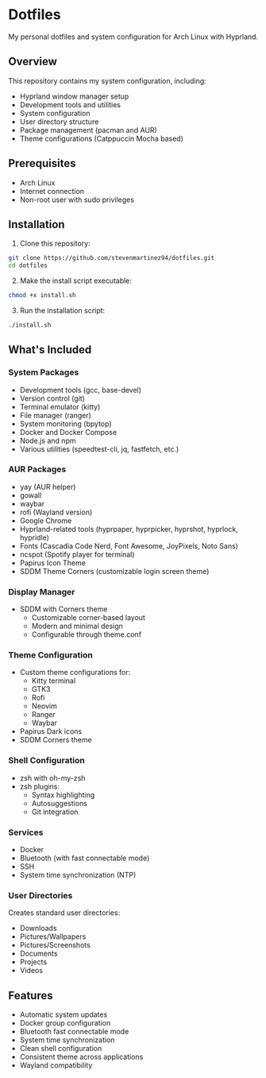 # Dotfiles

My personal dotfiles and system configuration for Arch Linux with Hyprland.

## Overview

This repository contains my system configuration, including:
- Hyprland window manager setup
- Development tools and utilities
- System configuration
- User directory structure
- Package management (pacman and AUR)
- Theme configurations (Catppuccin Mocha based)

## Prerequisites

- Arch Linux
- Internet connection
- Non-root user with sudo privileges

## Installation

1. Clone this repository:
```bash
git clone https://github.com/stevenmartinez94/dotfiles.git
cd dotfiles
```

2. Make the install script executable:
```bash
chmod +x install.sh
```

3. Run the installation script:
```bash
./install.sh
```

## What's Included

### System Packages
- Development tools (gcc, base-devel)
- Version control (git)
- Terminal emulator (kitty)
- File manager (ranger)
- System monitoring (bpytop)
- Docker and Docker Compose
- Node.js and npm
- Various utilities (speedtest-cli, jq, fastfetch, etc.)

### AUR Packages
- yay (AUR helper)
- gowall
- waybar
- rofi (Wayland version)
- Google Chrome
- Hyprland-related tools (hyprpaper, hyprpicker, hyprshot, hyprlock, hypridle)
- Fonts (Cascadia Code Nerd, Font Awesome, JoyPixels, Noto Sans)
- ncspot (Spotify player for terminal)
- Papirus Icon Theme
- SDDM Theme Corners (customizable login screen theme)

### Display Manager
- SDDM with Corners theme
  - Customizable corner-based layout
  - Modern and minimal design
  - Configurable through theme.conf

### Theme Configuration
- Custom theme configurations for:
  - Kitty terminal
  - GTK3
  - Rofi
  - Neovim
  - Ranger
  - Waybar
- Papirus Dark icons
- SDDM Corners theme

### Shell Configuration
- zsh with oh-my-zsh
- zsh plugins:
  - Syntax highlighting
  - Autosuggestions
  - Git integration

### Services
- Docker
- Bluetooth (with fast connectable mode)
- SSH
- System time synchronization (NTP)

### User Directories
Creates standard user directories:
- Downloads
- Pictures/Wallpapers
- Pictures/Screenshots
- Documents
- Projects
- Videos

## Features

- Automatic system updates
- Docker group configuration
- Bluetooth fast connectable mode
- System time synchronization
- Clean shell configuration
- Consistent theme across applications
- Wayland compatibility